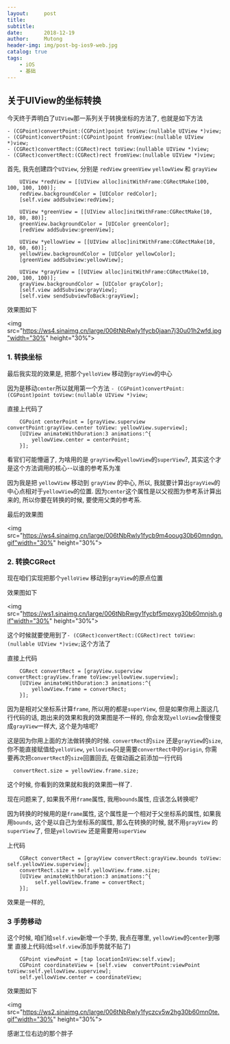 ```yaml
---
layout:     post
title:      
subtitle:   
date:       2018-12-19
author:     Mutong
header-img: img/post-bg-ios9-web.jpg
catalog: true
tags:
    - iOS
    - 基础
---
```


## 关于UIView的坐标转换

今天终于弄明白了`UIView`那一系列关于转换坐标的方法了, 也就是如下方法

```
- (CGPoint)convertPoint:(CGPoint)point toView:(nullable UIView *)view;
- (CGPoint)convertPoint:(CGPoint)point fromView:(nullable UIView *)view;
- (CGRect)convertRect:(CGRect)rect toView:(nullable UIView *)view;
- (CGRect)convertRect:(CGRect)rect fromView:(nullable UIView *)view;
```


首先, 我先创建四个`UIView`, 分别是 `redView` `greenView` `yellowView` 和 `grayView`

```
    UIView *redView = [[UIView alloc]initWithFrame:CGRectMake(100, 100, 100, 100)];
    redView.backgroundColor = [UIColor redColor];
    [self.view addSubview:redView];

    UIView *greenView = [[UIView alloc]initWithFrame:CGRectMake(10, 10, 80, 80)];
    greenView.backgroundColor = [UIColor greenColor];
    [redView addSubview:greenView];
    
    UIView *yellowView = [[UIView alloc]initWithFrame:CGRectMake(10, 10, 60, 60)];
    yellowView.backgroundColor = [UIColor yellowColor];
    [greenView addSubview:yellowView];

    UIView *grayView = [[UIView alloc]initWithFrame:CGRectMake(10, 200, 100, 100)];
    grayView.backgroundColor = [UIColor grayColor];
    [self.view addSubview:grayView];
    [self.view sendSubviewToBack:grayView];
```
效果图如下

<img src="https://ws4.sinaimg.cn/large/006tNbRwly1fycb0jaan7j30u01h2wfd.jpg"width="30%" height="30%">

### 1. 转换坐标

最后我实现的效果是, 把那个`yelloView` 移动到`grayView`的中心

因为是移动`center`所以就用第一个方法 `- (CGPoint)convertPoint:(CGPoint)point toView:(nullable UIView *)view;`

直接上代码了

```
    CGPoint centerPoint = [grayView.superview convertPoint:grayView.center toView: yellowView.superview];
    [UIView animateWithDuration:3 animations:^{
        yellowView.center = centerPoint;
    }];
```

看官们可能懵逼了, 为啥用的是 `grayView`和`yellowView`的`superView`?, 其实这个才是这个方法调用的核心--以谁的参考系为准

因为我是把 `yellowView` 移动到 `grayView` 的中心, 所以, 我就要计算出`grayView`的中心点相对于`yellowView`的位置. 因为`center`这个属性是以父视图为参考系计算出来的, 所以你要在转换的时候, 要使用父类的参考系.

最后的效果图

<img src="https://ws4.sinaimg.cn/large/006tNbRwly1fycb9m4ooug30b60mndgn.gif"width="30%" height="30%">


### 2. 转换CGRect

现在咱们实现把那个`yelloView` 移动到`grayView`的原点位置

效果图如下

<img src="https://ws1.sinaimg.cn/large/006tNbRwgy1fycbf5mpxyg30b60mnjsh.gif"width="30%" height="30%">



这个时候就要使用到了`- (CGRect)convertRect:(CGRect)rect toView:(nullable UIView *)view;`这个方法了

直接上代码

```
    CGRect convertRect = [grayView.superview convertRect:grayView.frame toView:yellowView.superview];
    [UIView animateWithDuration:3 animations:^{
        yellowView.frame = convertRect;
    }];
```

因为是相对父坐标系计算`frame`, 所以用的都是`superView`, 但是如果你用上面这几行代码的话, 跑出来的效果和我的效果图是不一样的, 你会发现`yelloView`会慢慢变成`grayView`一样大, 这个是为啥呢?

这是因为你用上面的方法做转换的时候. `convertRect`的`size` 还是`grayView`的`size`, 你不能直接赋值给`yelloView`, `yelloview`只是需要`convertRect`中的`origin`, 你需要再次把`convertRect`的`size`回置回去, 在做动画之前添加一行代码

```
  convertRect.size = yellowView.frame.size;
```

这个时候, 你看到的效果就和我的效果图一样了.

现在问题来了, 如果我不用`frame`属性, 我用`bounds`属性, 应该怎么转换呢? 

因为转换的时候用的是`frame`属性, 这个属性是一个相对于父坐标系的属性, 如果我用`bounds`, 这个是以自己为坐标系的属性, 那么在转换的时候, 就不用`grayView` 的 `superView`了, 但是`yellowView` 还是需要用`superView`

上代码

```
    CGRect convertRect = [grayView convertRect:grayView.bounds toView: self.yellowView.superview];
    convertRect.size = self.yellowView.frame.size;
    [UIView animateWithDuration:3 animations:^{
         self.yellowView.frame = convertRect;
    }];
```

效果是一样的, 

### 3 手势移动

这个时候, 咱们给`self.view`新增一个手势, 我点在哪里,  `yellowView`的`center`到哪里
直接上代码(给`self.view`添加手势就不贴了)

```
    CGPoint viewPoint = [tap locationInView:self.view];
    CGPoint coordinateView = [self.view  convertPoint:viewPoint toView:self.yellowView.superview];
    self.yellowView.center = coordinateView;
```

效果图如下


<img src="https://ws2.sinaimg.cn/large/006tNbRwly1fyczcv5w2hg30b60mn0te.gif"width="30%" height="30%">


感谢工位右边的那个胖子


